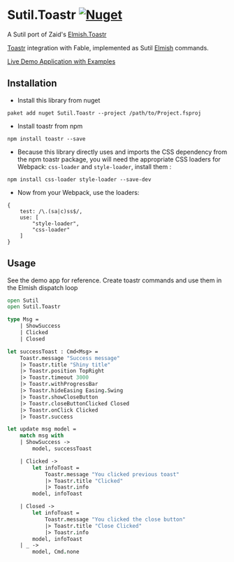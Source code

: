 # Sutil.Toastr [![Nuget](https://img.shields.io/nuget/v/Sutil.Toastr.svg?maxAge=0&colorB=brightgreen)](https://www.nuget.org/packages/Sutil.Toastr)

A Sutil port of Zaid's [Elmish.Toastr](https://github.com/Zaid-Ajaj/Elmish.Toastr)

[Toastr](https://github.com/CodeSeven/toastr) integration with Fable, implemented as Sutil [Elmish](https://github.com/fable-elmish/elmish) commands.

[Live Demo Application with Examples](https://davedawkins.github.io/Sutil.Toastr/)

## Installation
- Install this library from nuget
```
paket add nuget Sutil.Toastr --project /path/to/Project.fsproj
```
- Install toastr from npm
```
npm install toastr --save
```
- Because this library directly uses and imports the CSS dependency from the npm toastr package, you will need the appropriate CSS loaders for Webpack: `css-loader` and `style-loader`, install them :
```
npm install css-loader style-loader --save-dev
```
- Now from your Webpack, use the loaders:
```
{
    test: /\.(sa|c)ss$/,
    use: [
        "style-loader",
        "css-loader"
    ]
}
```

## Usage
See the demo app for reference. Create toastr commands and use them in the Elmish dispatch loop

```fs
open Sutil
open Sutil.Toastr

type Msg =
    | ShowSuccess
    | Clicked
    | Closed

let successToast : Cmd<Msg> =
    Toastr.message "Success message"
    |> Toastr.title "Shiny title"
    |> Toastr.position TopRight
    |> Toastr.timeout 3000
    |> Toastr.withProgressBar
    |> Toastr.hideEasing Easing.Swing
    |> Toastr.showCloseButton
    |> Toastr.closeButtonClicked Closed
    |> Toastr.onClick Clicked
    |> Toastr.success

let update msg model =
    match msg with
    | ShowSuccess ->
        model, successToast

    | Clicked ->
        let infoToast =
            Toastr.message "You clicked previous toast"
            |> Toastr.title "Clicked"
            |> Toastr.info
        model, infoToast

    | Closed ->
        let infoToast =
            Toastr.message "You clicked the close button"
            |> Toastr.title "Close Clicked"
            |> Toastr.info
        model, infoToast
    | _ ->
        model, Cmd.none
```
